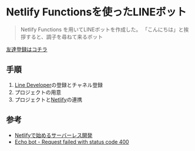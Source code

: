 # Netlify Functionsを使ったLINEボット

> Netlify Functions を用いてLINEボットを作成した。
> 「こんにちは」と挨拶すると、調子を尋ねて来るボット

[友達登録はコチラ](https://qr-official.line.me/sid/L/643ajayb.png)

## 手順

1.  [Line Developer](https://developers.line.biz/ja/)の登録とチャネル登録
1. プロジェクトの用意
1. プロジェクトと[Netlify](https://www.netlify.com/)の連携

## 参考
-  [Netlifyで始めるサーバーレス開発](https://www.amazon.co.jp/dp/B07MYV48H1/ref=dp-kindle-redirect?_encoding=UTF8&btkr=1)
- [Echo bot - Request failed with status code 400](https://github.com/line/line-bot-sdk-nodejs/issues/65#issuecomment-375842192)
